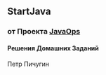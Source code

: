 ## StartJava
### от Проекта [JavaOps](https://javaops.ru/view/startjava)
#### Решения Домашних Заданий

Петр Пичугин
